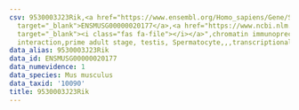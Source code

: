 ```yaml
---
csv: 9530003J23Rik,<a href="https://www.ensembl.org/Homo_sapiens/Gene/Summary?db=core;g=ENSMUSG00000020177"
  target="_blank">ENSMUSG00000020177</a>,<a href="https://www.ncbi.nlm.nih.gov/pubmed/25450459"
  target="_blank"><i class="fas fa-file"></i></a>",chromatin immunoprecipitation assay,direct
  interaction,prime adult stage, testis, Spermatocyte,,,transcriptional regulation,
data_alias: 9530003J23Rik
data_id: ENSMUSG00000020177
data_numevidence: 1
data_species: Mus musculus
data_taxid: '10090'
title: 9530003J23Rik
---
```

